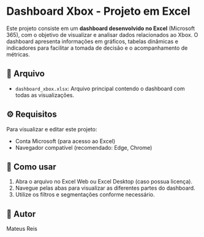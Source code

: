 # Dashboard Xbox - Projeto em Excel

Este projeto consiste em um **dashboard desenvolvido no Excel** (Microsoft 365), com o objetivo de visualizar e analisar dados relacionados ao Xbox. O dashboard apresenta informações em gráficos, tabelas dinâmicas e indicadores para facilitar a tomada de decisão e o acompanhamento de métricas.

## 📂 Arquivo

- `dashboard_xbox.xlsx`: Arquivo principal contendo o dashboard com todas as visualizações.

## ⚙️ Requisitos

Para visualizar e editar este projeto:

- Conta Microsoft (para acesso ao Excel)
- Navegador compatível (recomendado: Edge, Chrome)

## 🚀 Como usar

1. Abra o arquivo no Excel Web ou Excel Desktop (caso possua licença).
2. Navegue pelas abas para visualizar as diferentes partes do dashboard.
3. Utilize os filtros e segmentações conforme necessário.

## 📝 Autor

Mateus Reis
